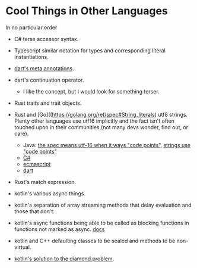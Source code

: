 # Cool Things in Other Languages

In no particular order

- C# terse accessor syntax.

- Typescript similar notation for types and corresponding literal instantiations.

- [dart's meta annotations](https://api.flutter.dev/flutter/meta/meta-library.html).
- dart's continuation operator.
  - I like the concept, but I would look for something terser.

- Rust traits and trait objects.
- Rust and [Go]((https://golang.org/ref/spec#String_literals) utf8 strings. Plenty other languages use utf16 implicitly and the fact isn't often touched upon in their communities (not many devs wonder, find out, or care).
  - Java: [the spec means utf-16 when it ways "code points"](https://docs.oracle.com/javase/specs/jls/se16/html/jls-3.html#jls-3.1), [strings use "code points"](https://docs.oracle.com/javase/specs/jls/se16/html/jls-4.html#jls-4.3.3)
  - [C#](https://docs.microsoft.com/en-us/dotnet/standard/base-types/character-encoding)
  - [ecmascript](https://es5.github.io/x2.html#x2)
  - [dart](https://api.dart.dev/stable/2.13.4/dart-core/String-class.html)
- Rust's match expression.

- kotlin's various async things.
- kotlin's separation of array streaming methods that delay evaluation and those that don't.
- kotlin's async functions being able to be called as blocking functions in functions not marked as async. [docs](https://kotlinlang.org/docs/async-programming.html#coroutines)
- kotlin and C++ defaulting classes to be sealed and methods to be non-virtual.
- [kotlin's solution to the diamond problem](https://en.wikipedia.org/wiki/Multiple_inheritance).
